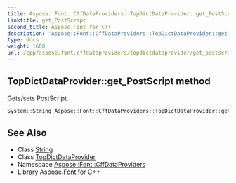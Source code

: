 ```yaml
---
title: Aspose::Font::CffDataProviders::TopDictDataProvider::get_PostScript method
linktitle: get_PostScript
second_title: Aspose.Font for C++
description: 'Aspose::Font::CffDataProviders::TopDictDataProvider::get_PostScript method. Gets/sets PostScript in C++.'
type: docs
weight: 1600
url: /cpp/aspose.font.cffdataproviders/topdictdataprovider/get_postscript/
---
```

## TopDictDataProvider::get_PostScript method


Gets/sets PostScript.

```cpp
System::String Aspose::Font::CffDataProviders::TopDictDataProvider::get_PostScript()
```

## See Also

* Class [String](../../../system/string/)
* Class [TopDictDataProvider](../)
* Namespace [Aspose::Font::CffDataProviders](../../)
* Library [Aspose.Font for C++](../../../)
